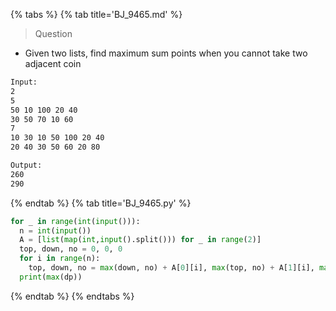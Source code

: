 {% tabs %}
{% tab title='BJ_9465.md' %}

> Question

* Given two lists, find maximum sum points when you cannot take two adjacent coin

```txt
Input:
2
5
50 10 100 20 40
30 50 70 10 60
7
10 30 10 50 100 20 40
20 40 30 50 60 20 80

Output:
260
290
```

{% endtab %}
{% tab title='BJ_9465.py' %}

```py
for _ in range(int(input())):
  n = int(input())
  A = [list(map(int,input().split())) for _ in range(2)]
  top, down, no = 0, 0, 0
  for i in range(n):
    top, down, no = max(down, no) + A[0][i], max(top, no) + A[1][i], max(top, down)]
  print(max(dp))
```

{% endtab %}
{% endtabs %}
